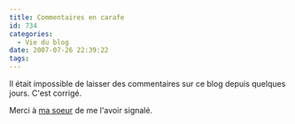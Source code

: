 ```yaml
---
title: Commentaires en carafe
id: 734
categories:
  - Vie du blog
date: 2007-07-26 22:39:22
tags:
---
```


Il était impossible de laisser des commentaires sur ce blog depuis quelques jours. C'est corrigé.

Merci à [ma soeur](http://www.determinded.net/wp/) de me l'avoir signalé.